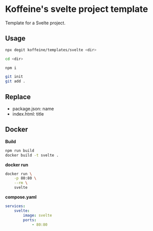 # Koffeine's svelte project template

Template for a Svelte project.

## Usage

```sh
npx degit koffeine/templates/svelte <dir>

cd <dir>

npm i

git init
git add .
```

## Replace

- package.json: name
- index.html: title

## Docker

__Build__

```sh
npm run build
docker build -t svelte .
```

__docker run__

```sh
docker run \
	-p 80:80 \
	--rm \
	svelte
```

__compose.yaml__

```yaml
services:
    svelte:
        image: svelte
        ports:
            - 80:80
```
